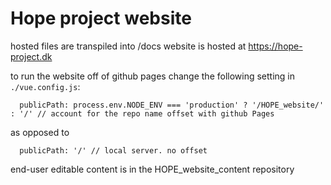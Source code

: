 # Hope project website

hosted files are transpiled into /docs
website is hosted at https://hope-project.dk

to run the website off of github pages change the following setting in `./vue.config.js`:

```
  publicPath: process.env.NODE_ENV === 'production' ? '/HOPE_website/' : '/' // account for the repo name offset with github Pages
```

as opposed to 

```
  publicPath: '/' // local server. no offset
```

end-user editable content is in the HOPE_website_content repository
